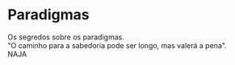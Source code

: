 # Paradigmas
Os segredos sobre os paradigmas.<br>
"O caminho para a sabedoria pode ser longo, mas valerá a pena".<br>
NAJA
